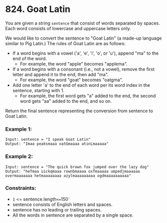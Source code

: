 # 824. Goat Latin

You are given a string `sentence` that consist of words separated by spaces. Each word consists of lowercase and uppercase letters only.

We would like to convert the sentence to "Goat Latin" (a made-up language similar to Pig Latin.) The rules of Goat Latin are as follows:

- If a word begins with a vowel ('a', 'e', 'i', 'o', or 'u'), append "ma" to the end of the word.
  - For example, the word "apple" becomes "applema".
- If a word begins with a consonant (i.e., not a vowel), remove the first letter and append it to the end, then add "ma".
  - For example, the word "goat" becomes "oatgma".
- Add one letter 'a' to the end of each word per its word index in the sentence, starting with 1.
  - For example, the first word gets "a" added to the end, the second word gets "aa" added to the end, and so on.

Return the final sentence representing the conversion from sentence to Goat Latin.

### Example 1:

```
Input: sentence = "I speak Goat Latin"
Output: "Imaa peaksmaaa oatGmaaaa atinLmaaaaa"
```

### Example 2:

```
Input: sentence = "The quick brown fox jumped over the lazy dog"
Output: "heTmaa uickqmaaa rownbmaaaa oxfmaaaaa umpedjmaaaaaa overmaaaaaaa hetmaaaaaaaa azylmaaaaaaaaa ogdmaaaaaaaaaa"
```

### Constraints:

- `1` <= sentence.length` <= `150`
- sentence consists of English letters and spaces.
- sentence has no leading or trailing spaces.
- All the words in sentence are separated by a single space.
